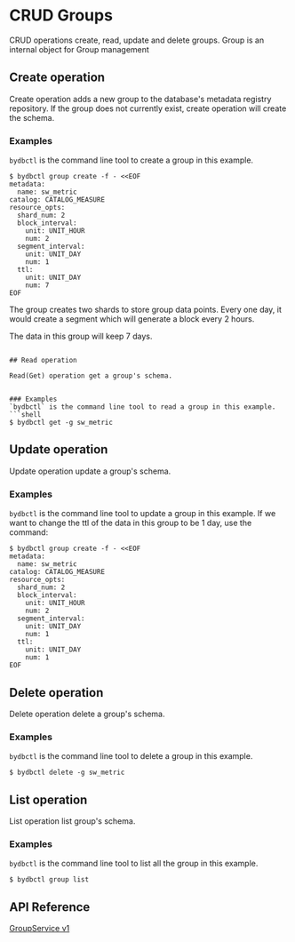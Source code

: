# CRUD Groups

CRUD operations create, read, update and delete groups.
Group is an internal object for Group management

## Create operation

Create operation adds a new group to the database's metadata registry repository. If the group does not currently exist, create operation will create the schema.

### Examples

`bydbctl` is the command line tool to create a group in this example.


```shell
$ bydbctl group create -f - <<EOF
metadata:
  name: sw_metric
catalog: CATALOG_MEASURE
resource_opts:
  shard_num: 2
  block_interval:
    unit: UNIT_HOUR
    num: 2
  segment_interval:
    unit: UNIT_DAY
    num: 1
  ttl:
    unit: UNIT_DAY
    num: 7
EOF
```

The group creates two shards to store group data points. Every one day, it would create a
segment which will generate a block every 2 hours.

The data in this group will keep 7 days.
```

## Read operation

Read(Get) operation get a group's schema.


### Examples
`bydbctl` is the command line tool to read a group in this example.
```shell
$ bydbctl get -g sw_metric
```

## Update operation
Update operation update a group's schema.

### Examples

`bydbctl` is the command line tool to update a group in this example.
If we want to change the ttl of the data in this group to be 1 day, use the command:
```shell
$ bydbctl group create -f - <<EOF
metadata:
  name: sw_metric
catalog: CATALOG_MEASURE
resource_opts:
  shard_num: 2
  block_interval:
    unit: UNIT_HOUR
    num: 2
  segment_interval:
    unit: UNIT_DAY
    num: 1
  ttl:
    unit: UNIT_DAY
    num: 1
EOF

```

## Delete operation
Delete operation delete a group's schema.
### Examples
`bydbctl` is the command line tool to delete a group in this example.
```shell
$ bydbctl delete -g sw_metric

```
## List operation
List operation list group's schema.
### Examples
`bydbctl` is the command line tool to list all the group in this example.
```shell
$ bydbctl group list
```

## API Reference
[GroupService v1](../../api-reference.md#groupservice)
